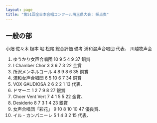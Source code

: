 ```yaml
---
layout: page
title: "第51回全日本合唱コンクール埼玉県大会: 採点表"
---
```

一般の部
--------

小畑
佐々木
樋本
堀
松尾
総合評価
備考
<span class="choir-name">浦和混声合唱団</span>
代表、
<span class="choir-name">川越牧声会</span>
1. <span class="choir-name">ゆうかり女声合唱団</span>
10
9
5
4
9
37
銅賞
2. <span class="choir-name">I Chamber Chor</span>
3
3
6
7
3
22
金賞
3. <span class="choir-name">所沢メンネルコール</span>
4
8
9
8
6
35
銅賞
4. <span class="choir-name">浦和女声合唱団</span>
6
5
10
6
7
34
銅賞
5. <span class="choir-name">VOX GAUDIOSA</span>
2
6
2
2
1
13
代表、
6. <span class="choir-name">ドマーニ</span>
1
2
7
9
8
27
銀賞
7. <span class="choir-name">Choer Vent
Vert</span>
7
4
1
5
5
22
金賞、
8. <span class="choir-name">Desiderio</span>
8
7
3
1
4
23
銀賞
9. <span class="choir-name">女声合唱団「彩花」</span>
9
10
8
10
10
47
優良賞、
10. <span class="choir-name">イル・カンパニーレ</span>
5
1
4
3
2
15
代表、
